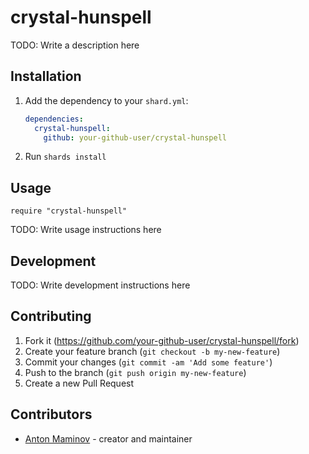 # crystal-hunspell

TODO: Write a description here

## Installation

1. Add the dependency to your `shard.yml`:

   ```yaml
   dependencies:
     crystal-hunspell:
       github: your-github-user/crystal-hunspell
   ```

2. Run `shards install`

## Usage

```crystal
require "crystal-hunspell"
```

TODO: Write usage instructions here

## Development

TODO: Write development instructions here

## Contributing

1. Fork it (<https://github.com/your-github-user/crystal-hunspell/fork>)
2. Create your feature branch (`git checkout -b my-new-feature`)
3. Commit your changes (`git commit -am 'Add some feature'`)
4. Push to the branch (`git push origin my-new-feature`)
5. Create a new Pull Request

## Contributors

- [Anton Maminov](https://github.com/your-github-user) - creator and maintainer
